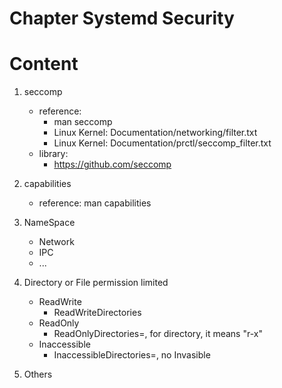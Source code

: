# Chapter Systemd Security

# Content
1. seccomp
    * reference:
        * man seccomp
        * Linux Kernel: Documentation/networking/filter.txt
        * Linux Kernel: Documentation/prctl/seccomp_filter.txt
    * library:
        * https://github.com/seccomp

2. capabilities
    * reference: man capabilities

3. NameSpace
    * Network
    * IPC
    * ...

4. Directory or File permission limited
    * ReadWrite
        * ReadWriteDirectories
    * ReadOnly
        * ReadOnlyDirectories=, for directory, it means "r-x"
    * Inaccessible
        * InaccessibleDirectories=, no Invasible

5. Others

